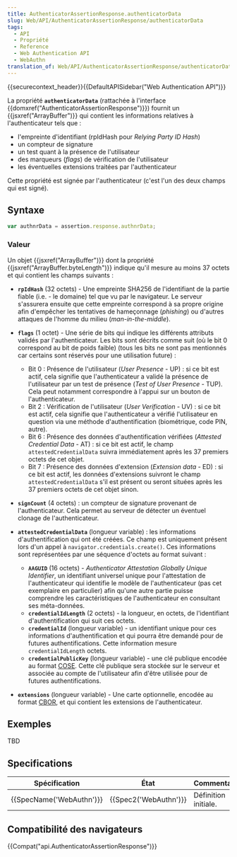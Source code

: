 ```yaml
---
title: AuthenticatorAssertionResponse.authenticatorData
slug: Web/API/AuthenticatorAssertionResponse/authenticatorData
tags:
  - API
  - Propriété
  - Reference
  - Web Authentication API
  - WebAuthn
translation_of: Web/API/AuthenticatorAssertionResponse/authenticatorData
---
```

{{securecontext_header}}{{DefaultAPISidebar("Web Authentication API")}}

La propriété **`authenticatorData`** (rattachée à l'interface {{domxref("AuthenticatorAssertionResponse")}}) fournit un {{jsxref("ArrayBuffer")}} qui contient les informations relatives à l'authenticateur tels que :

- l'empreinte d'identifiant (rpIdHash pour _Relying Party ID Hash_)
- un compteur de signature
- un test quant à la présence de l'utilisateur
- des marqueurs (_flags_) de vérification de l'utilisateur
- les éventuelles extensions traitées par l'authenticateur

Cette propriété est signée par l'authenticateur (c'est l'un des deux champs qui est signé).

## Syntaxe

```js
var authnrData = assertion.response.authnrData;
```

### Valeur

Un objet {{jsxref("ArrayBuffer")}} dont la propriété {{jsxref("ArrayBuffer.byteLength")}} indique qu'il mesure au moins 37 octets et qui contient les champs suivants :

- **`rpIdHash`** (32 octets) - Une empreinte SHA256 de l'identifiant de la partie fiable (i.e. - le domaine) tel que vu par le navigateur. Le serveur s'assurera ensuite que cette empreinte correspond à sa propre origine afin d'empêcher les tentatives de hameçonnage (_phishing_) ou d'autres attaques de l'homme du milieu (_man-in-the-middle_).
- **`flags`** (1 octet) - Une série de bits qui indique les différents attributs validés par l'authenticateur. Les bits sont décrits comme suit (où le bit 0 correspond au bit de poids faible) (tous les bits ne sont pas mentionnés car certains sont réservés pour une utilisation future) :

  - Bit 0 : Présence de l'utilisateur (_User Presence_ - UP) : si ce bit est actif, cela signifie que l'authenticateur a validé la présence de l'utilisateur par un test de présence (_Test of User Presence_ - TUP). Cela peut notamment correspondre à l'appui sur un bouton de l'authenticateur.
  - Bit 2 : Vérification de l'utilisateur (_User Verification_ - UV) : si ce bit est actif, cela signifie que l'authenticateur a vérifié l'utilisateur en question via une méthode d'authentification (biométrique, code PIN, autre).
  - Bit 6 : Présence des données d'authentification vérifiées (_Attested Credential Data_ - AT) : si ce bit est actif, le champ `attestedCredentialData` suivra immédiatement après les 37 premiers octets de cet objet.
  - Bit 7 : Présence des données d'extension (_Extension data_ - ED) : si ce bit est actif, les données d'extensions suivront le champ `attestedCredentialData` s'il est présent ou seront situées après les 37 premiers octets de cet objet sinon.

- **`signCount`** (4 octets) : un compteur de signature provenant de l'authenticateur. Cela permet au serveur de détecter un éventuel clonage de l'authenticateur.
- **`attestedCredentialData`** (longueur variable) : les informations d'authentification qui ont été créées. Ce champ est uniquement présent lors d'un appel à `navigator.credentials.create()`. Ces informations sont représentées par une séquence d'octets au format suivant :

  - **`AAGUID`** (16 octets) - _Authenticator Attestation Globally Unique Identifier_, un identifiant universel unique pour l'attestation de l'authenticateur qui identifie le modèle de l'authenticateur (pas cet exemplaire en particulier) afin qu'une autre partie puisse comprendre les caractéristiques de l'authenticateur en consultant ses méta-données.
  - **`credentialIdLength`** (2 octets) - la longueur, en octets, de l'identifiant d'authentification qui suit ces octets.
  - **`credentialId`** (longueur variable) - un identifiant unique pour ces informations d'authentification et qui pourra être demandé pour de futures authentifications. Cette information mesure `credentialIdLength` octets.
  - **`credentialPublicKey`** (longueur variable) - une clé publique encodée au format [COSE](https://tools.ietf.org/html/rfc8152). Cette clé publique sera stockée sur le serveur et associée au compte de l'utilisateur afin d'être utilisée pour de futures authentifications.

- **`extensions`** (longueur variable) - Une carte optionnelle, encodée au format [CBOR](https://tools.ietf.org/html/rfc7049), et qui contient les extensions de l'authenticateur.

## Exemples

TBD

## Specifications

| Spécification                    | État                         | Commentaires         |
| -------------------------------- | ---------------------------- | -------------------- |
| {{SpecName('WebAuthn')}} | {{Spec2('WebAuthn')}} | Définition initiale. |

## Compatibilité des navigateurs

{{Compat("api.AuthenticatorAssertionResponse")}}
